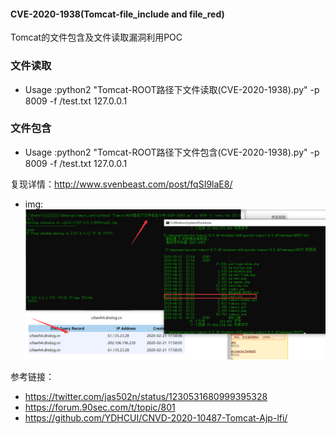 #### CVE-2020-1938(Tomcat-file_include and file_red)
Tomcat的文件包含及文件读取漏洞利用POC

### 文件读取
* Usage :python2 "Tomcat-ROOT路径下文件读取(CVE-2020-1938).py" -p 8009 -f /test.txt 127.0.0.1
### 文件包含
* Usage :python2 "Tomcat-ROOT路径下文件包含(CVE-2020-1938).py" -p 8009 -f /test.txt 127.0.0.1

复现详情：http://www.svenbeast.com/post/fqSI9laE8/

* img:
![RCE](./rce.png)

参考链接：
* https://twitter.com/jas502n/status/1230531680999395328
* https://forum.90sec.com/t/topic/801
* https://github.com/YDHCUI/CNVD-2020-10487-Tomcat-Ajp-lfi/


